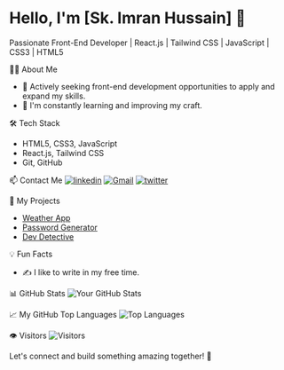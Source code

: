 # Hello, I'm [Sk. Imran Hussain] 👋

Passionate Front-End Developer | React.js | Tailwind CSS | JavaScript | CSS3 | HTML5 

👨‍💻 About Me
- 💼 Actively seeking front-end development opportunities to apply and expand my skills.
- 🌱 I'm constantly learning and improving my craft.

🛠️ Tech Stack
- HTML5, CSS3, JavaScript
- React.js, Tailwind CSS
- Git, GitHub

📫 Contact Me
[![linkedin](https://img.shields.io/badge/LinkedIn-0077B5?style=for-the-badge&logo=linkedin&logoColor=white)](https://www.linkedin.com/in/sk-imran-hussain/)
[![Gmail](https://img.shields.io/badge/Gmail-D14836?style=for-the-badge&logo=gmail&logoColor=white)](skimranhussain4@gmail.com)
[![twitter](https://img.shields.io/badge/Twitter-1DA1F2?style=for-the-badge&logo=twitter&logoColor=white)](https://twitter.com/skimranhussain)

🚀 My Projects
- [Weather App](https://github.com/skimran-coder/Weather_App)
- [Password Generator](https://github.com/skimran-coder/Password_Generator)
- [Dev Detective](https://github.com/skimran-coder/Dev_Detective)

💡 Fun Facts
- ✍️ I like to write in my free time.

📊 GitHub Stats
![Your GitHub Stats](https://github-readme-stats.vercel.app/api?username=skimran-coder&show_icons=true)

📈 My GitHub Top Languages
![Top Languages](https://github-readme-stats.vercel.app/api/top-langs/?username=skimran-coder)

👁️ Visitors
![Visitors](https://komarev.com/ghpvc/?username=skimran-coder&style=flat-square&color=blue)

Let's connect and build something amazing together! 🚀
